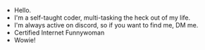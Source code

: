 - Hello.
- I'm a self-taught coder, multi-tasking the heck out of my life.
- I'm always active on discord, so if you want to find me, DM me.
- Certified Internet Funnywoman
- Wowie!

<!---
Lonely, Music Addicted Workaholic.
"Everything sucks forever." - Lori M.
https://tinyurl.com/SpidersPronouns

I'm fine...
probably?

hey mobile user :0
--->
